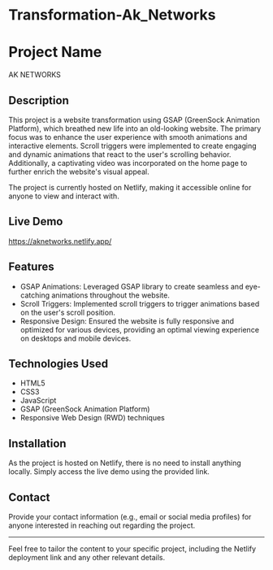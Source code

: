 # Transformation-Ak_Networks

# Project Name
AK NETWORKS

## Description
This project is a website transformation using GSAP (GreenSock Animation Platform), which breathed new life into an old-looking website. The primary focus was to enhance the user experience with smooth animations and interactive elements. Scroll triggers were implemented to create engaging and dynamic animations that react to the user's scrolling behavior. Additionally, a captivating video was incorporated on the home page to further enrich the website's visual appeal.

The project is currently hosted on Netlify, making it accessible online for anyone to view and interact with.

## Live Demo

https://aknetworks.netlify.app/

## Features

- GSAP Animations: Leveraged GSAP library to create seamless and eye-catching animations throughout the website.
- Scroll Triggers: Implemented scroll triggers to trigger animations based on the user's scroll position.
- Responsive Design: Ensured the website is fully responsive and optimized for various devices, providing an optimal viewing experience on desktops and mobile devices.

## Technologies Used

- HTML5
- CSS3
- JavaScript
- GSAP (GreenSock Animation Platform)
- Responsive Web Design (RWD) techniques

## Installation

As the project is hosted on Netlify, there is no need to install anything locally. Simply access the live demo using the provided link.

## Contact

Provide your contact information (e.g., email or social media profiles) for anyone interested in reaching out regarding the project.

---
Feel free to tailor the content to your specific project, including the Netlify deployment link and any other relevant details.
